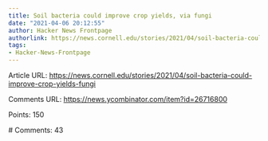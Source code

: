 ```yaml
---
title: Soil bacteria could improve crop yields, via fungi
date: "2021-04-06 20:12:55"
author: Hacker News Frontpage
authorlink: https://news.cornell.edu/stories/2021/04/soil-bacteria-could-improve-crop-yields-fungi
tags:
- Hacker-News-Frontpage
---
```


<p>Article URL: <a href="https://news.cornell.edu/stories/2021/04/soil-bacteria-could-improve-crop-yields-fungi">https://news.cornell.edu/stories/2021/04/soil-bacteria-could-improve-crop-yields-fungi</a></p>
<p>Comments URL: <a href="https://news.ycombinator.com/item?id=26716800">https://news.ycombinator.com/item?id=26716800</a></p>
<p>Points: 150</p>
<p># Comments: 43</p>
